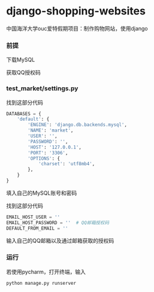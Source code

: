 # django-shopping-websites
中国海洋大学ouc爱特假期项目：制作购物网站，使用django
### 前提

下载MySQL

获取QQ授权码

### test_market/settings.py

找到这部分代码

```py
DATABASES = {
    'default': {
        'ENGINE': 'django.db.backends.mysql',
        'NAME': 'market',
        'USER': '',
        'PASSWORD': '',
        'HOST': '127.0.0.1',
        'PORT': '3306',
        'OPTIONS': {
            'charset': 'utf8mb4',
        },
    }
}
```

填入自己的MySQL账号和密码



找到这部分代码

```py
EMAIL_HOST_USER = ''
EMAIL_HOST_PASSWORD = ''  # QQ邮箱授权码
DEFAULT_FROM_EMAIL = ''
```

输入自己的QQ邮箱以及通过邮箱获取的授权码

### 运行

若使用pycharm，打开终端，输入

```cmd
python manage.py runserver
```
